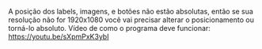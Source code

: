 A posição dos labels, imagens, e botões não estão absolutas, então se sua resolução não for 1920x1080 você vai precisar alterar o posicionamento ou torná-lo absoluto. 
Vídeo de como o programa deve funcionar: https://youtu.be/sXpmPxK3ybI
